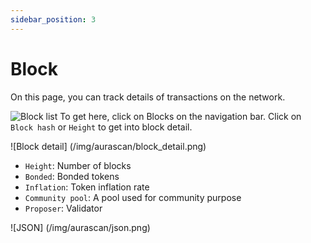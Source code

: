 ```yaml
---
sidebar_position: 3
---
```


# Block
On this page, you can track details of transactions on the network.

![Block list](/img/aurascan/block_list.png)
To get here, click on Blocks on the navigation bar.
Click on `Block hash` or `Height` to get into block detail.

![Block detail] (/img/aurascan/block_detail.png)
- `Height`: Number of blocks
- `Bonded`: Bonded tokens
- `Inflation`: Token inflation rate
- `Community pool`: A pool used for community purpose
- `Proposer`: Validator

![JSON] (/img/aurascan/json.png)
